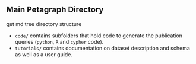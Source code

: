 ## Main Petagraph Directory

get md tree directory structure

- `code/` contains subfolders that hold code to generate the publication queries (`python`, `R` and `cypher` code).
- `tutorials/` contains documentation on dataset description and schema as well as a user guide.
